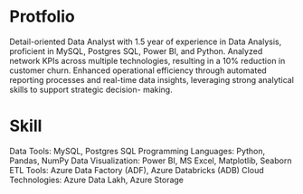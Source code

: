 # Protfolio

Detail-oriented Data Analyst with 1.5 year of experience in Data Analysis, proficient in MySQL,
Postgres SQL, Power BI, and Python. Analyzed network KPIs across multiple technologies, resulting in a
10% reduction in customer churn. Enhanced operational efficiency through automated reporting
processes and real-time data insights, leveraging strong analytical skills to support strategic decision-
making.

# Skill

Data Tools: MySQL, Postgres SQL
Programming Languages: Python, Pandas, NumPy
Data Visualization: Power BI, MS Excel, Matplotlib, Seaborn
ETL Tools: Azure Data Factory (ADF), Azure Databricks (ADB)
Cloud Technologies: Azure Data Lakh, Azure Storage
